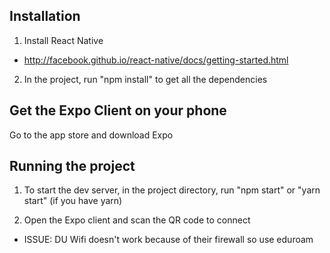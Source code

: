 ## Installation

1. Install React Native

* http://facebook.github.io/react-native/docs/getting-started.html

2. In the project, run "npm install" to get all the dependencies

## Get the Expo Client on your phone

Go to the app store and download Expo

## Running the project

1. To start the dev server, in the project directory, run "npm start" or "yarn start" (if you have yarn)

2. Open the Expo client and scan the QR code to connect

* ISSUE: DU Wifi doesn't work because of their firewall so use eduroam
